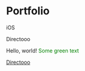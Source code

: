 # Portfolio
iOS 

Directooo

<text>
    <tspan fill="red">Hello</tspan>,
    <tspan fill="green">world</tspan>!
    <font color="green"> Some green text </font>
  </text>


[Directooo](https://apps.apple.com/us/app/directooo/id1565324549)
